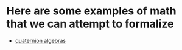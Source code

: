 

# Here are some examples of math that we can attempt to formalize

- [quaternion algebras](/documents/quaternions/quaternion-algebras.pdf)

